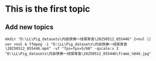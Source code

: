 # This is the first topic

<!--Writerside adds this topic when you create a new documentation project.
You can use it as a sandbox to play with Writerside features, and remove it from the TOC when you don't need it anymore.
If you want to re-add it for your experiments, click + to create a new topic, choose Topic from Template, and select the 
"Starter" template.-->

## Add new topics
    mkdir "D:\LL\Pig_datasets\内自铁佛一线保育舍\20250512_055446" 2>nul || ver >nul & ffmpeg -i "D:\LL\Pig_datasets\内自铁佛一线保育舍\20250512_055446.mp4" -vf "fps=fps=5/60" -qscale:v 2 "D:\LL\Pig_datasets\内自铁佛一线保育舍\20250512_055446\frame_%04d.jpg"